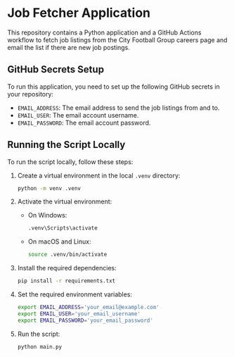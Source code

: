 # Job Fetcher Application

This repository contains a Python application and a GitHub Actions workflow to fetch job listings from the City Football Group careers page and email the list if there are new job postings.

## GitHub Secrets Setup

To run this application, you need to set up the following GitHub secrets in your repository:

- `EMAIL_ADDRESS`: The email address to send the job listings from and to.
- `EMAIL_USER`: The email account username.
- `EMAIL_PASSWORD`: The email account password.

## Running the Script Locally

To run the script locally, follow these steps:

1. Create a virtual environment in the local `.venv` directory:
    ```sh
    python -m venv .venv
    ```

2. Activate the virtual environment:
    - On Windows:
        ```sh
        .venv\Scripts\activate
        ```
    - On macOS and Linux:
        ```sh
        source .venv/bin/activate
        ```

3. Install the required dependencies:
    ```sh
    pip install -r requirements.txt
    ```

4. Set the required environment variables:
    ```sh
    export EMAIL_ADDRESS='your_email@example.com'
    export EMAIL_USER='your_email_username'
    export EMAIL_PASSWORD='your_email_password'
    ```

5. Run the script:
    ```sh
    python main.py
    ```
